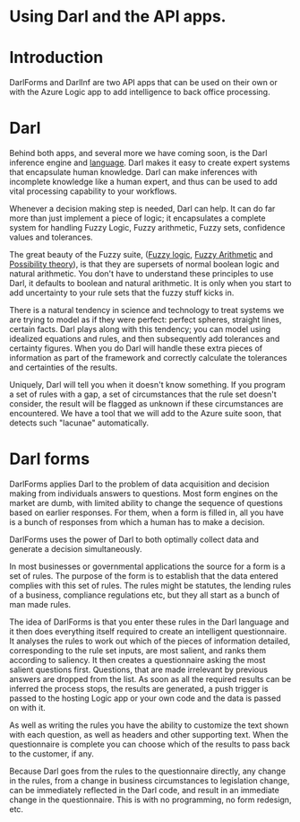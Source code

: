 Using Darl and the API apps.
============


# Introduction
DarlForms and DarlInf are two API apps that can be used on their own or with the Azure Logic app to add intelligence to back office processing.

# Darl 

Behind both apps, and several more we have coming soon, is the Darl inference engine and [language](darl). 
Darl makes it easy to create expert systems that encapsulate human knowledge. Darl can make inferences with incomplete knowledge like a human expert, and thus can be used to add vital processing capability to your workflows.

Whenever a decision making step is needed, Darl can help. 
It can do far more than just implement a piece of logic; it encapsulates a complete system for handling Fuzzy Logic, Fuzzy arithmetic, Fuzzy sets, confidence values and tolerances. 

The great beauty of the Fuzzy suite, ([Fuzzy logic](https://en.wikipedia.org/wiki/Fuzzy_logic), [Fuzzy Arithmetic](https://en.wikipedia.org/wiki/Fuzzy_mathematics) and [Possibility theory](https://en.wikipedia.org/wiki/Possibility_theory)), is that they are supersets of normal boolean logic and natural arithmetic. You don't have to understand these principles to use Darl, it defaults to boolean and natural arithmetic. It is only when you start to add uncertainty to your rule sets that the fuzzy stuff kicks in.

There is a natural tendency in science and technology to treat systems we are trying to model as if they were perfect: perfect spheres, straight lines, certain facts. Darl plays along with this tendency; you can model using idealized equations and rules, and then subsequently add tolerances and certainty figures. When you do Darl will handle these extra pieces of information as part of the framework and correctly calculate the tolerances and certainties of the results.

Uniquely, Darl will tell you when it doesn't know something. If you program a set of rules with a gap, a set of circumstances that the rule set doesn't consider, the result will be flagged as unknown if these circumstances are encountered.  We have a tool that we will add to the Azure suite soon, that detects such "lacunae" automatically.

# Darl forms

DarlForms applies Darl to the problem of data acquisition and decision making from individuals answers to questions. Most form engines on the market are dumb, with limited ability to change the sequence of questions based on earlier responses. For them, when a form is filled in, all you have is a bunch of responses from which a human has to make a decision.

DarlForms uses the power of Darl to both optimally collect data and generate a decision simultaneously.

In most businesses or governmental applications the source for a form is a set of rules. The purpose of the form is to establish that the data entered complies with this set of rules. The rules might be statutes, the lending  rules of a business, compliance regulations etc, but they all start as a bunch of man made rules.

The idea of DarlForms is that you enter these rules in the Darl language and it then does everything itself required to create an intelligent questionnaire. 
It analyses the rules to work out which of the pieces of information detailed, corresponding to the rule set inputs, are most salient, and ranks them according to saliency. 
It then creates a questionnaire asking the most salient questions first. Questions, that are made irrelevant by previous answers are dropped from the list. 
As soon as all the required results can be inferred the process stops, the results are generated, a push trigger is passed to the hosting Logic app or your own code and the data is passed on with it. 

As well as writing the rules you have the ability to customize the text shown with each question, as well as headers and other supporting text. When the questionnaire is complete you can choose which of the results to pass back to the customer, if any. 

Because Darl goes from the rules to the questionnaire directly, any change in the rules, from a change in business circumstances to legislation change, can be immediately reflected in the Darl code, and result in an immediate change in the questionnaire. This is with no programming, no form redesign, etc. 

